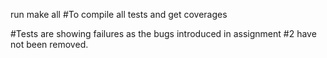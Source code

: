 run make all #To compile all tests and get coverages

#Tests are showing failures as the bugs introduced in assignment #2 have not been removed.